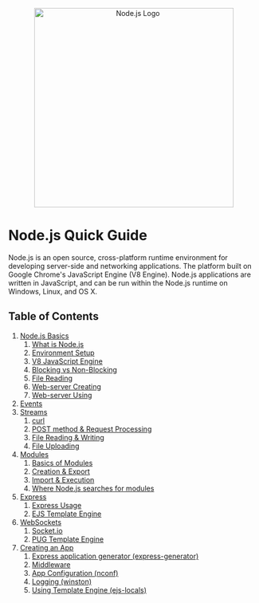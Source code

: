<p align="center">
    <img
      alt="Node.js Logo"
      src="https://nodejs.org/static/images/logo-light.svg"
      width="400"
    />
</p>

# Node.js Quick Guide

Node.js is an open source, cross-platform runtime environment for developing server-side and networking applications. The platform built on Google Chrome's JavaScript Engine (V8 Engine). Node.js applications are written in JavaScript, and can be run within the Node.js runtime on Windows, Linux, and OS X.

## Table of Contents
1. [Node.js Basics](./1-basics/index.md)
    1. [What is Node.js](./1-basics/1-what-is-nodejs/index.md)
    2. [Environment Setup](./1-basics/2-environment-setup/index.md)
    3. [V8 JavaScript Engine](./1-basics/3-v8-javascript-engine/index.md)
    4. [Blocking vs Non-Blocking](./1-basics/4-blocking-vs-non-blocking/index.md)
    5. [File Reading](./1-basics/5-file-reading/index.md)
    6. [Web-server Creating](./1-basics/6-web-server-creating/index.md)
    7. [Web-server Using](./1-basics/7-web-server-using/index.md)
2. [Events](./2-events/index.md)
3. [Streams](./3-streams/index.md)
   1. [curl](./3-streams/index.md#curl)
   2. [POST method & Request Processing](./3-streams/index.md#HTTP-метод-POST-и-способы-обработки-запроса)
   3. [File Reading & Writing](./3-streams/index.md#Чтение-из-файла-и-запись-в-файл)
   4. [File Uploading](./3-streams/index.md#Загрузка-файла-на-сервер)
4. [Modules](./4-modules/index.md)
   1. [Basics of Modules](./4-modules/index.md#Принцип-создания-модулей)
   2. [Creation & Export](./4-modules/index.md#Создание-и-экспортирование-модулей)
   3. [Import & Execution](./4-modules/index.md#Импорт-модулей-и-выполнение)
   4. [Where Node.js searches for modules](./4-modules/index.md#Где-Node.js-ищет-модули?!)
5. [Express](./5-express/index.md)
   1. [Express Usage](./5-express/index.md#Инициализация-и-использование)
   2. [EJS Template Engine](./5-express/index.md#Шаблонизатор-EJS)
6. [WebSockets](./6-websockets/index.md)
   1. [Socket.io](./6-websockets/index.md#Socket.io)
   2. [PUG Template Engine](./6-websockets/index.md#Pug-–-HTML-шаблонизатор)
7. [Creating an App](./7-creating-app/index.md)
   1. [Express application generator (express-generator)](./7-creating-app/index.md#Создание-каркаса-приложения)
   2. [Middleware](./7-creating-app/index.md#Middleware)
   3. [App Configuration (nconf)](./7-creating-app/index.md#Конфигурация-приложения)
   4. [Logging (winston)](./7-creating-app/index.md#Логирование)
   5. [Using Template Engine (ejs-locals)](./7-creating-app/index.md#Шаблонизация-с-EJS)